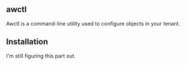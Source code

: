 ## awctl

Awctl is a command-line utility used to configure objects in your tenant.

## Installation

I'm still figuring this part out.
